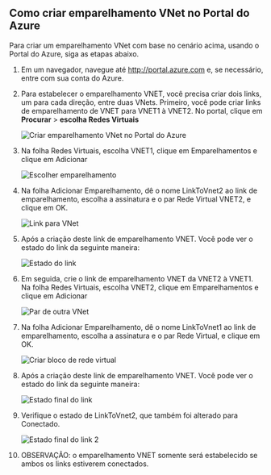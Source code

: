 ## Como criar emparelhamento VNet no Portal do Azure

Para criar um emparelhamento VNet com base no cenário acima, usando o Portal do Azure, siga as etapas abaixo.

1. Em um navegador, navegue até http://portal.azure.com e, se necessário, entre com sua conta do Azure.
2. Para estabelecer o emparelhamento VNET, você precisa criar dois links, um para cada direção, entre duas VNets. Primeiro, você pode criar links de emparelhamento de VNET para VNET1 à VNET2. No portal, clique em **Procurar** > **escolha Redes Virtuais**

	![Criar emparelhamento VNet no Portal do Azure](./media/virtual-networks-create-vnetpeering-arm-pportal-include/figure01.png)

3. Na folha Redes Virtuais, escolha VNET1, clique em Emparelhamentos e clique em Adicionar

	![Escolher emparelhamento](./media/virtual-networks-create-vnetpeering-arm-pportal-include/figure02.png)

4. Na folha Adicionar Emparelhamento, dê o nome LinkToVnet2 ao link de emparelhamento, escolha a assinatura e o par Rede Virtual VNET2, e clique em OK.

	![Link para VNet](./media/virtual-networks-create-vnetpeering-arm-pportal-include/figure03.png)

5. Após a criação deste link de emparelhamento VNET. Você pode ver o estado do link da seguinte maneira:

	![Estado do link](./media/virtual-networks-create-vnetpeering-arm-pportal-include/figure04.png)

6. Em seguida, crie o link de emparelhamento VNET da VNET2 à VNET1. Na folha Redes Virtuais, escolha VNET2, clique em Emparelhamentos e clique em Adicionar

	![Par de outra VNet](./media/virtual-networks-create-vnetpeering-arm-pportal-include/figure05.png)

7. Na folha Adicionar Emparelhamento, dê o nome LinkToVnet1 ao link de emparelhamento, escolha a assinatura e o par Rede Virtual, e clique em OK.

	![Criar bloco de rede virtual](./media/virtual-networks-create-vnetpeering-arm-pportal-include/figure06.png)

8. Após a criação deste link de emparelhamento VNET. Você pode ver o estado do link da seguinte maneira:

	![Estado final do link](./media/virtual-networks-create-vnetpeering-arm-pportal-include/figure07.png)

9. Verifique o estado de LinkToVnet2, que também foi alterado para Conectado.

	![Estado final do link 2](./media/virtual-networks-create-vnetpeering-arm-pportal-include/figure08.png)

10. OBSERVAÇÃO: o emparelhamento VNET somente será estabelecido se ambos os links estiverem conectados.

<!---HONumber=AcomDC_0803_2016-->